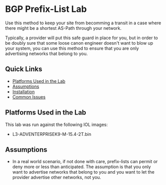 BGP Prefix-List Lab
=======

Use this method to keep your site from becomming a transit in a case where there might be a shortest AS-Path through your network.

Typically, a provider will put this safe guard in place for you, but in order to be doubly sure that some loose canon engineer doesn't want to blow up your system, you can use this method to ensure that you are only advertising networks that belong to you.

## Quick Links

- [Platforms Used in the Lab](https://github.com/ospfpacket/python_ospf_lab#platforms-used-in-the-lab)
- [Assumptions](https://github.com/ospfpacket/python_ospf_lab#assumptions)
- [Installation](https://github.com/ospfpacket/python_ospf_lab#installation)
- [Common Issues](https://github.com/ospfpacket/python_ospf_lab#installation)

## Platforms Used in the Lab

This lab was run against the following IOL images:
- L3-ADVENTERPRISEK9-M-15.4-2T.bin

## Assumptions

- In a real world scenario, if not done with care, prefix-lists can permit or deny more or less than anticipated. The assumption is that you only want to advertise networks that belong to you and you want to let the provider advertise other networks, not you. 
